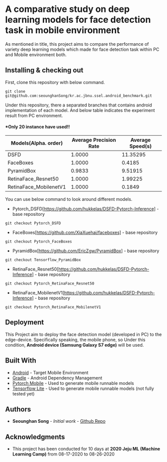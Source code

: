 # **A comparative study on deep learning models for face detection task in mobile environment**

As mentioned in title, this project aims to compare the performance of variety deep learning models which made for face detection task within PC and Mobile environment both.

## Installing & checking out

First, clone this repository with below command.

```
git clone git@github.com:seounghanSong/kr.ac.jbnu.ssel.android_benchmark.git
```

Under this repository, there a separated branches that contains android implementation of each model.
And below table indicates the experiment result from PC environment.

#### *Only 20 instance have used!!

| Models(Alpha. order)   | Average Precision Rate | Average Speed(s) |
| -------------          | -------------          | -------------    |
| DSFD                   | 1.0000                 | 11.35295         |
| FaceBoxes              | 1.0000                 | 0.4185           |
| PyramidBox             | 0.9833                 | 9.51915          |
| RetinaFace_Resnet50    | 1.0000                 | 1.99225          |
| RetinaFace_MobilenetV1 | 1.0000                 | 0.1849           |

You can use below command to look around different models.

* Pytorch_DSFD[https://github.com/hukkelas/DSFD-Pytorch-Inference] - base repository

```
git checkout Pytorch_DSFD
```

* FaceBoxes[https://github.com/XiaXuehai/faceboxes] - base repository

```
git checkout Pytorch_FaceBoxes
```

* PyramidBox[https://github.com/EricZgw/PyramidBox] - base repository

```
git checkout Tensorflow_PyramidBox
```

* RetinaFace_Resnet50[https://github.com/hukkelas/DSFD-Pytorch-Inference] - base repository

```
git checkout Pytorch_RetinaFace_Resnet50
```

* RetinaFace_MobilenetV1[https://github.com/hukkelas/DSFD-Pytorch-Inference] - base repository

```
git checkout Pytorch_RetinaFace_MobilenetV1
```

## Deployment

This Project aim to deploy the face detection model (developed in PC) to the edge-device. Specifically speaking, the mobile phone, so Under this condition, **Android device (Samsung Galaxy S7 edge)** will be used.

## Built With

* [Android](https://developer.android.com/) - Target Mobile Environment
* [Gradle](https://gradle.org/) - Android Dependency Management
* [Pytorch Mobile](https://pytorch.org/mobile/home/) - Used to generate mobile runnable models
* [Tensorflow Lite](https://www.tensorflow.org/lite) - Used to generate mobile runnable models (not fully tested yet)

## Authors

* **Seounghan Song** - *Initial work* - [Github Repo](https://github.com/seounghanSong)


## Acknowledgments

* This project has been conducted for 10 days at **2020 Jeju ML (Machine Learning Camp)** from 08-17-2020 to 08-26-2020
